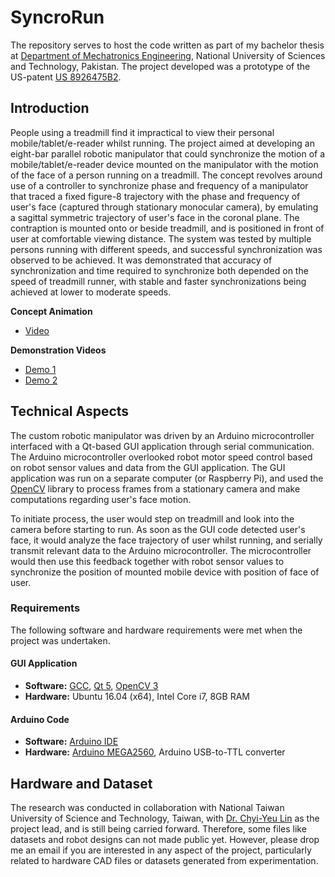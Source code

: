 # SyncroRun

The repository serves to host the code written as part of my bachelor thesis at [Department of Mechatronics Engineering](ceme.nust.edu.pk), National University of Sciences and Technology, Pakistan. The project developed was a prototype of the US-patent [US 8926475B2](https://patents.google.com/patent/US8926475). 

## Introduction

People using a treadmill find it impractical to view their personal mobile/tablet/e-reader whilst running. The project aimed at developing an eight-bar parallel robotic manipulator that could synchronize the motion of a mobile/tablet/e-reader device mounted on the manipulator with the motion of the face of a person running on a treadmill. The concept revolves around use of a controller to synchronize phase and frequency of a manipulator that traced a fixed figure-8 trajectory with the phase and frequency of user's face (captured through stationary monocular camera), by emulating a sagittal symmetric trajectory of user's face in the coronal plane. The contraption is mounted onto or beside treadmill, and is positioned in front of user at comfortable viewing distance. The system was tested by multiple persons running with different speeds, and successful synchronization was observed to be achieved. It was demonstrated that accuracy of synchronization and time required to synchronize both depended on the speed of treadmill runner, with stable and faster synchronizations being achieved at lower to moderate speeds. 

**Concept Animation**

- [Video](https://youtu.be/csyDfKPXqz8)

**Demonstration Videos**

- [Demo 1](https://www.youtube.com/watch?v=MMvzMPrRD8o)
- [Demo 2](https://www.youtube.com/watch?v=-5uN_vG9Avs)

## Technical Aspects

The custom robotic manipulator was driven by an Arduino microcontroller interfaced with a Qt-based GUI application through serial communication. The Arduino microcontroller overlooked robot motor speed control based on robot sensor values and data from the GUI application. The GUI application was run on a separate computer (or Raspberry Pi), and used the [OpenCV](https://opencv.org/) library to process frames from a stationary camera and make computations regarding user's face motion. 

To initiate process, the user would step on treadmill and look into the camera before starting to run. As soon as the GUI code detected user's face, it would analyze the face trajectory of user whilst running, and serially transmit relevant data to the Arduino microcontroller. The microcontroller would then use this feedback together with robot sensor values to synchronize the position of mounted mobile device with position of face of user. 

### Requirements

The following software and hardware requirements were met when the project was undertaken. 

#### GUI Application

- **Software:** [GCC](https://gcc.gnu.org/), [Qt 5](https://www.qt.io/), [OpenCV 3](https://opencv.org/)
- **Hardware:** Ubuntu 16.04 (x64), Intel Core i7, 8GB RAM

#### Arduino Code

- **Software:** [Arduino IDE](https://www.arduino.cc/en/Main/Software)
- **Hardware:** [Arduino MEGA2560](https://www.arduino.cc/en/Guide/ArduinoMega2560), Arduino USB-to-TTL converter

## Hardware and Dataset

The research was conducted in collaboration with National Taiwan University of Science and Technology, Taiwan, with [Dr. Chyi-Yeu Lin](https://meche.ntust.edu.tw/files/15-1106-49879,c2174-1.php?Lang=en) as the project lead, and is still being carried forward. Therefore, some files like datasets and robot designs can not made public yet. However, please drop me an email if you are interested in any aspect of the project, particularly related to hardware CAD files or datasets generated from experimentation. 
